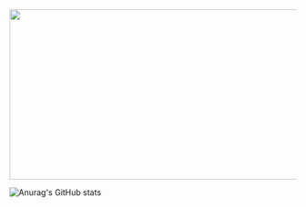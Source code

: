 <a href="https://github.com/devxb/gitanimals">
<img
  src="https://render.gitanimals.org/farms/afoisl"
  width="600"
  height="300"
/>
</a>

<!--
**afoisl/afoisl** is a ✨ _special_ ✨ repository because its `README.md` (this file) appears on your GitHub profile.

Here are some ideas to get you started:

- 🔭 I’m currently working on ...
- 🌱 I’m currently learning ...
- 👯 I’m looking to collaborate on ...
- 🤔 I’m looking for help with ...
- 💬 Ask me about ...
- 📫 How to reach me: ...
- 😄 Pronouns: ...
- ⚡ Fun fact: ...
-->

![Anurag's GitHub stats](https://github-readme-stats.vercel.app/api?username=afoisl&show_icons=true&theme=graywhite)


